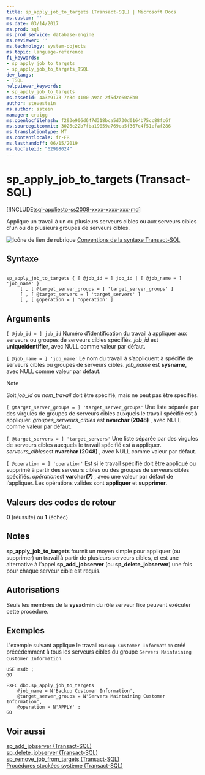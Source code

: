 ```yaml
---
title: sp_apply_job_to_targets (Transact-SQL) | Microsoft Docs
ms.custom: ''
ms.date: 03/14/2017
ms.prod: sql
ms.prod_service: database-engine
ms.reviewer: ''
ms.technology: system-objects
ms.topic: language-reference
f1_keywords:
- sp_apply_job_to_targets
- sp_apply_job_to_targets_TSQL
dev_langs:
- TSQL
helpviewer_keywords:
- sp_apply_job_to_targets
ms.assetid: 4a3e9173-7e3c-4100-a9ac-2f5d2c60a8b0
author: stevestein
ms.author: sstein
manager: craigg
ms.openlocfilehash: f293e906d647d318bca5d730d0164b75cc88fc6f
ms.sourcegitcommit: 3026c22b7fba19059a769ea5f367c4f51efaf286
ms.translationtype: MT
ms.contentlocale: fr-FR
ms.lasthandoff: 06/15/2019
ms.locfileid: "62998024"
---
```

# <a name="spapplyjobtotargets-transact-sql"></a>sp_apply_job_to_targets (Transact-SQL)
[!INCLUDE[tsql-appliesto-ss2008-xxxx-xxxx-xxx-md](../../includes/tsql-appliesto-ss2008-xxxx-xxxx-xxx-md.md)]

  Applique un travail à un ou plusieurs serveurs cibles ou aux serveurs cibles d'un ou de plusieurs groupes de serveurs cibles.  
  
 ![Icône de lien de rubrique](../../database-engine/configure-windows/media/topic-link.gif "Icône lien de rubrique") [Conventions de la syntaxe Transact-SQL](../../t-sql/language-elements/transact-sql-syntax-conventions-transact-sql.md)  
  
## <a name="syntax"></a>Syntaxe  
  
```  
  
sp_apply_job_to_targets { [ @job_id = ] job_id | [ @job_name = ] 'job_name' }  
     [ , [ @target_server_groups = ] 'target_server_groups' ]   
     [ , [ @target_servers = ] 'target_servers' ]   
     [ , [ @operation = ] 'operation' ]   
```  
  
## <a name="arguments"></a>Arguments  
`[ @job_id = ] job_id` Numéro d’identification du travail à appliquer aux serveurs ou groupes de serveurs cibles spécifiés. *job_id* est **uniqueidentifier**, avec NULL comme valeur par défaut.  
  
`[ @job_name = ] 'job_name'` Le nom du travail à s’appliquent à spécifié de serveurs cibles ou groupes de serveurs cibles. *job_name* est **sysname**, avec NULL comme valeur par défaut.  
  
> [!NOTE]  
>  Soit *job_id* ou *nom_travail* doit être spécifié, mais ne peut pas être spécifiés.  
  
`[ @target_server_groups = ] 'target_server_groups'` Une liste séparée par des virgules de groupes de serveurs cibles auxquels le travail spécifié est à appliquer. *groupes_serveurs_cibles* est **nvarchar (2048)** , avec NULL comme valeur par défaut.  
  
`[ @target_servers = ] 'target_servers'` Une liste séparée par des virgules de serveurs cibles auxquels le travail spécifié est à appliquer. *serveurs_cibles*est **nvarchar (2048)** , avec NULL comme valeur par défaut.  
  
`[ @operation = ] 'operation'` Est si le travail spécifié doit être appliqué ou supprimé à partir des serveurs cibles ou des groupes de serveurs cibles spécifiés. *opération*est **varchar(7)** , avec une valeur par défaut de l’appliquer. Les opérations valides sont **appliquer** et **supprimer**.  
  
## <a name="return-code-values"></a>Valeurs des codes de retour  
 **0** (réussite) ou **1** (échec)  
  
## <a name="remarks"></a>Notes  
 **sp_apply_job_to_targets** fournit un moyen simple pour appliquer (ou supprimer) un travail à partir de plusieurs serveurs cibles, et est une alternative à l’appel **sp_add_jobserver** (ou **sp_delete_jobserver**) une fois pour chaque serveur cible est requis.  
  
## <a name="permissions"></a>Autorisations  
 Seuls les membres de la **sysadmin** du rôle serveur fixe peuvent exécuter cette procédure.  
  
## <a name="examples"></a>Exemples  
 L'exemple suivant applique le travail `Backup Customer Information` créé précédemment à tous les serveurs cibles du groupe `Servers Maintaining Customer Information`.  
  
```  
USE msdb ;  
GO  
  
EXEC dbo.sp_apply_job_to_targets  
    @job_name = N'Backup Customer Information',  
    @target_server_groups = N'Servers Maintaining Customer Information',   
    @operation = N'APPLY' ;  
GO  
```  
  
## <a name="see-also"></a>Voir aussi  
 [sp_add_jobserver &#40;Transact-SQL&#41;](../../relational-databases/system-stored-procedures/sp-add-jobserver-transact-sql.md)   
 [sp_delete_jobserver &#40;Transact-SQL&#41;](../../relational-databases/system-stored-procedures/sp-delete-jobserver-transact-sql.md)   
 [sp_remove_job_from_targets &#40;Transact-SQL&#41;](../../relational-databases/system-stored-procedures/sp-remove-job-from-targets-transact-sql.md)   
 [Procédures stockées système &#40;Transact-SQL&#41;](../../relational-databases/system-stored-procedures/system-stored-procedures-transact-sql.md)  
  
  

